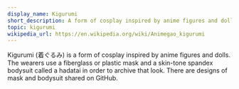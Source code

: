 ```yaml
---
display_name: Kigurumi
short_description: A form of cosplay inspired by anime figures and dolls.
topic: kigurumi
wikipedia_url: https://en.wikipedia.org/wiki/Animegao_kigurumi
---
```

Kigurumi (着ぐるみ) is a form of cosplay inspired by anime figures and dolls. The wearers use a fiberglass or plastic mask and a skin-tone spandex bodysuit called a hadatai in order to archive that look. There are designs of mask and bodysuit shared on GitHub.
